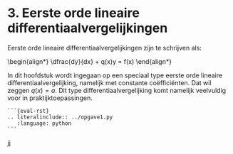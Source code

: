 # 3. Eerste orde lineaire differentiaalvergelijkingen

Eerste orde lineaire differentiaalvergelijkingen zijn te schrijven als: 

\begin{align*}
 \dfrac{dy}{dx} + q(x)y = f(x)
\end{align*}

In dit hoofdstuk wordt ingegaan op een speciaal type eerste orde lineaire differentiaalvergelijking, namelijk met constante coëfficiënten. Dat wil zeggen $q(x) = a$. Dit type differentiaalvergelijking komt namelijk veelvuldig voor in praktijktoepassingen.

 ````{toggle}
 ```{eval-rst}
 .. literalinclude:: ../opgave1.py
    :language: python
 ```
 ````
 jj